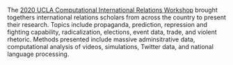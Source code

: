 The [2020 UCLA Computational International Relations Workshop](https://www.dropbox.com/s/1xo8a1dudrflhuz/UCLA_ComputationalInternationalRelations_2020.pdf?dl=0) brought togethers international relations scholars from across the country to present their research.  Topics include propaganda, prediction, repression and fighting capability, radicalization, elections, event data, trade, and violent rhetoric.  Methods presented include massive adminsitrative data, computational analysis of videos, simulations, Twitter data, and national language processing.
